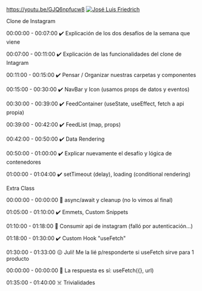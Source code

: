 https://youtu.be/GJQ6npfucw8
[![José Luis Friedrich](https://img.youtube.com/vi/GJQ6npfucw8/0.jpg)](https://youtu.be/GJQ6npfucw8)

Clone de Instagram

00:00:00 - 00:07:00 ✔️ Explicación de los dos desafíos de la semana que viene

00:07:00 - 00:11:00 ✔️ Explicación de las funcionalidades del clone de Intagram

00:11:00 - 00:15:00 ✔️ Pensar / Organizar nuestras carpetas y componentes

00:15:00 - 00:30:00 ✔️ NavBar y Icon (usamos props de datos y eventos)

00:30:00 - 00:39:00 ✔️ FeedContainer (useState, useEffect, fetch a api propia)

00:39:00 - 00:42:00 ✔️ FeedList (map, props)

00:42:00 - 00:50:00 ✔️ Data Rendering

00:50:00 - 01:00:00 ✔️ Explicar nuevamente el desafío y lógica de contenedores

01:00:00 - 01:04:00 ✔️ setTimeout (delay), loading (conditional rendering)

Extra Class

00:00:00 - 00:00:00 👻 async/await y cleanup (no lo vimos al final)

01:05:00 - 01:10:00 ✔️ Emmets, Custom Snippets

01:10:00 - 01:18:00 💩 Consumir api de instagram (falló por autenticación...)

01:18:00 - 01:30:00 ✔️ Custom Hook "useFetch"

01:30:00 - 01:33:00 😖 Juli! Me la lié p/responderte si useFetch sirve para 1 producto

00:00:00 - 00:00:00 💪 La respuesta es sí: useFetch({}, url)

01:35:00 - 01:40:00 ☠️ Trivialidades
